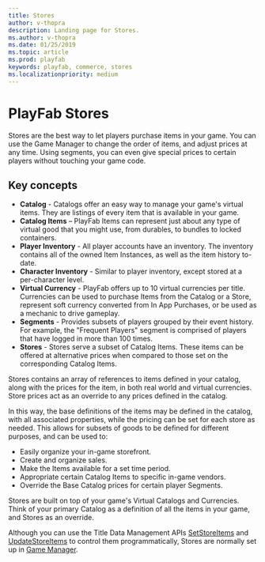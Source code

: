 ```yaml
---
title: Stores
author: v-thopra
description: Landing page for Stores.
ms.author: v-thopra
ms.date: 01/25/2019
ms.topic: article
ms.prod: playfab
keywords: playfab, commerce, stores
ms.localizationpriority: medium
---
```


# PlayFab Stores

Stores are the best way to let players purchase items in your game. You can use the Game Manager to change the order of items, and adjust prices at any time. Using segments, you can even give special prices to certain players without touching your game code.  
  
## Key concepts

* **Catalog** - Catalogs offer an easy way to manage your game's virtual items. They are listings of every item that is available in your game.  
* **Catalog Items** – PlayFab Items can represent just about any type of virtual good that you might use, from durables, to bundles to locked containers.  
* **Player Inventory** - All player accounts have an inventory. The inventory contains all of the owned Item Instances, as well as the item history to-date.  
* **Character Inventory** - Similar to player inventory, except stored at a per-character level.
* **Virtual Currency** - PlayFab offers up to 10 virtual currencies per title. Currencies can be used to purchase Items from the Catalog or a Store, represent soft currency converted from In App Purchases, or be used as a mechanic to drive gameplay.
* **Segments** - Provides subsets of players grouped by their event history. For example, the "Frequent Players" segment is comprised of players that have logged in more than 100 times.
* **Stores** - Stores serve a subset of Catalog Items. These items can be offered at alternative prices when compared to those set on the corresponding Catalog Items.

Stores contains an array of references to items defined in your catalog, along with the prices for the item, in both real world and virtual currencies. Store prices act as an override to any prices defined in the catalog.

In this way, the base definitions of the items may be defined in the catalog, with all associated properties, while the pricing can be set for each store as needed. This allows for subsets of goods to be defined for different purposes, and can be used to:

* Easily organize your in-game storefront.
* Create and organize sales.
* Make the Items available for a set time period.
* Appropriate certain Catalog Items to specific in-game vendors.
* Override the Base Catalog prices for certain player Segments.

Stores are built on top of your game's Virtual Catalogs and Currencies. Think of your primary Catalog as a definition of all the items in your game, and Stores as an override.

Although you can use the Title Data Management APIs [SetStoreItems](xref:titleid.playfabapi.com.admin.title-widedatamanagement.setstoreitems) and [UpdateStoreItems](xref:titleid.playfabapi.com.admin.title-widedatamanagement.updatestoreitems) to control them programmatically, Stores are normally set up in [Game Manager](../../../gamemanager/index.md).
 